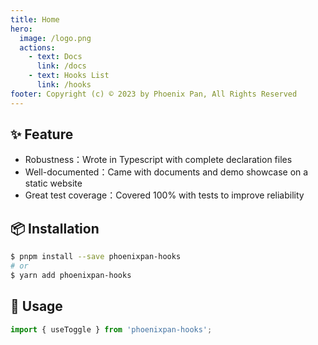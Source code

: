 ```yaml
---
title: Home
hero:
  image: /logo.png
  actions:
    - text: Docs
      link: /docs
    - text: Hooks List
      link: /hooks
footer: Copyright (c) © 2023 by Phoenix Pan, All Rights Reserved
---
```


## ✨ Feature

- Robustness：Wrote in Typescript with complete declaration files
- Well-documented：Came with documents and demo showcase on a static website
- Great test coverage：Covered 100% with tests to improve reliability

## 📦 Installation

```bash
$ pnpm install --save phoenixpan-hooks
# or
$ yarn add phoenixpan-hooks
```

## 🔨 Usage

```ts
import { useToggle } from 'phoenixpan-hooks';
```

